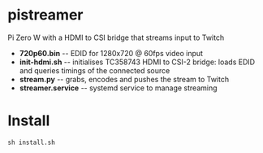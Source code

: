 # pistreamer

Pi Zero W  with a HDMI to CSI bridge that streams input to Twitch

- **720p60.bin** -- EDID for 1280x720 @ 60fps video input
- **init-hdmi.sh** -- initialises TC358743 HDMI to CSI-2 bridge: loads EDID and queries timings of the connected source
- **stream.py** -- grabs, encodes and pushes the stream to Twitch
- **streamer.service** -- systemd service to manage streaming

# Install

```
sh install.sh
```
